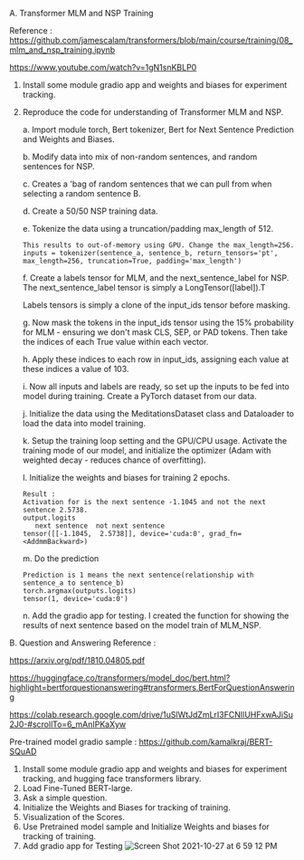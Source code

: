 A. Transformer MLM and NSP Training

Reference : 
https://github.com/jamescalam/transformers/blob/main/course/training/08_mlm_and_nsp_training.ipynb

https://www.youtube.com/watch?v=1gN1snKBLP0

1. Install some module gradio app and weights and biases for experiment tracking.

3. Reproduce the code for understanding of Transformer MLM and NSP.

    a. Import module torch, Bert tokenizer, Bert for Next Sentence Prediction and Weights and Biases.
    
    b. Modify data into mix of non-random sentences, and random sentences for NSP. 
    
    c. Creates a 'bag of random sentences that we can pull from when selecting a random sentence B.
    
    d. Create a 50/50 NSP training data.
    
    e. Tokenize the data using a truncation/padding max_length of 512.
    
       This results to out-of-memory using GPU. Change the max_length=256.
       inputs = tokenizer(sentence_a, sentence_b, return_tensors='pt', max_length=256, truncation=True, padding='max_length')
       
    f. Create a labels tensor for MLM, and the next_sentence_label for NSP. The next_sentence_label tensor is simply a LongTensor([label]).T 
    
    Labels tensors is simply a clone of the input_ids tensor before masking.
    
    g. Now mask the tokens in the input_ids tensor using the 15% probability for MLM - ensuring we don't mask CLS, SEP, or PAD tokens. Then take the indices of each True value within each vector. 
    
    h. Apply these indices to each row in input_ids, assigning each value at these indices a value of 103. 
    
    i. Now all inputs and labels are ready, so set up the inputs to be fed into model during training. Create a PyTorch dataset from our data.
    
    j. Initialize the data using the MeditationsDataset class and Dataloader to load the data into model training. 
    
    k. Setup the training loop setting and the GPU/CPU usage. Activate the training mode of our model, and initialize the optimizer (Adam with weighted decay - reduces chance of overfitting).
    
    l. Initialize the weights and biases for training 2 epochs. 
    
       Result : 
       Activation for is the next sentence -1.1045 and not the next sentence 2.5738. 
       output.logits
          next sentence  not next sentence 
       tensor([[-1.1045,  2.5738]], device='cuda:0', grad_fn=<AddmmBackward>)
       
    m. Do the prediction
    
       Prediction is 1 means the next sentence(relationship with sentence_a to sentence_b)
       torch.argmax(outputs.logits)
       tensor(1, device='cuda:0')
       
    n. Add the gradio app for testing. I created the function for showing the results of next sentence based on the model train of MLM_NSP.
    
B. Question and Answering
Reference :

https://arxiv.org/pdf/1810.04805.pdf

https://huggingface.co/transformers/model_doc/bert.html?highlight=bertforquestionanswering#transformers.BertForQuestionAnswering

https://colab.research.google.com/drive/1uSlWtJdZmLrI3FCNIlUHFxwAJiSu2J0-#scrollTo=6_mAnIPKaXyw

Pre-trained model gradio sample : https://github.com/kamalkraj/BERT-SQuAD

1. Install some module gradio app and weights and biases for experiment tracking, and hugging face transformers library.
2. Load Fine-Tuned BERT-large.
3. Ask a simple question.
4. Initialize the Weights and Biases for tracking of training.
5. Visualization of the Scores.
6. Use Pretrained model sample and Initialize Weights and biases for tracking of training.
7. Add gradio app for Testing
![Screen Shot 2021-10-27 at 6 59 12 PM](https://user-images.githubusercontent.com/62075076/139173156-42430f3a-8161-4ba2-a669-f6ab70580d1c.png)

